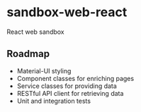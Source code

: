 # sandbox-web-react

React web sandbox

## Roadmap

- Material-UI styling
- Component classes for enriching pages
- Service classes for providing data
- RESTful API client for retrieving data
- Unit and integration tests
